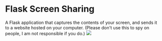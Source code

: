 # Flask Screen Sharing
A Flask application that captures the contents of your screen, and sends it to a website hosted on your computer.
(Please don't use this to spy on people, I am not responsible if you do.)
<img src="/media(not_used)">
